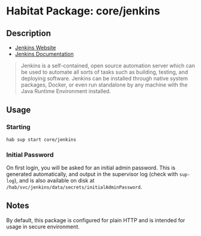 # Habitat Package: core/jenkins

## Description

- [Jenkins Website](https://jenkins.io)
- [Jenkins Documentation](https://jenkins.io/doc/)

> Jenkins is a self-contained, open source automation server which can
> be used to automate all sorts of tasks such as building, testing,
> and deploying software. Jenkins can be installed through native
> system packages, Docker, or even run standalone by any machine with
> the Java Runtime Environment installed.

## Usage

### Starting

```
hab sup start core/jenkins
```

### Initial Password

On first login, you will be asked for an initial admin password. This is
generated automatically, and output in the supervisor log (check with
`sup-log`), and is also available on disk at
`/hab/svc/jenkins/data/secrets/initialAdminPassword`.

## Notes

By default, this package is configured for plain HTTP and is intended
for usage in secure environment.
